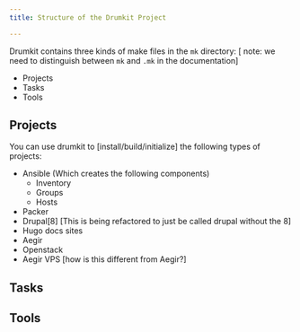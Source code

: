 ```yaml
---
title: Structure of the Drumkit Project

---
```



Drumkit contains three kinds of make files in the `mk` directory:
[ note: we need to distinguish between `mk` and `.mk` in the documentation]
- Projects
- Tasks
- Tools

## Projects

You can use drumkit to [install/build/initialize] the following types of projects:
- Ansible (Which creates the following components)
	- Inventory
	- Groups
	- Hosts
- Packer 
- Drupal[8] [This is being refactored to just be called drupal without the 8]
- Hugo docs sites
- Aegir
- Openstack
- Aegir VPS [how is this different from Aegir?]


## Tasks



## Tools
